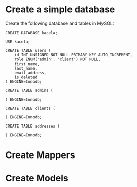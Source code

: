 # Create a simple database

Create the following database and tables in MySQL:

	CREATE DATABASE kacela;

	USE kacela;

	CREATE TABLE users (
		id INT UNSIGNED NOT NULL PRIMARY KEY AUTO_INCREMENT,
		role ENUM('admin', 'client') NOT NULL,
		first_name,
		last_name,
		email_address,
		is_deleted
	) ENGINE=Innodb;

	CREATE TABLE admins (

	) ENGINE=Innodb;

	CREATE TABLE clients (
		
	) ENGINE=Innodb;

	CREATE TABLE addresses (
	
	) ENGINE=Innodb;


# Create Mappers

# Create Models

